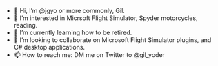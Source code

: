 - 👋 Hi, I’m @jgyo or more commonly, Gil.
- 👀 I’m interested in Micrsoft Flight Simulator, Spyder motorcycles, reading.
- 🌱 I’m currently learning how to be retired.
- 💞️ I’m looking to collaborate on Microsoft Flight Simulator plugins, and C# desktop applications.
- 📫 How to reach me: DM me on Twitter to @gil_yoder

<!---
jgyo/jgyo is a ✨ special ✨ repository because its `README.md` (this file) appears on your GitHub profile.
You can click the Preview link to take a look at your changes.
--->
